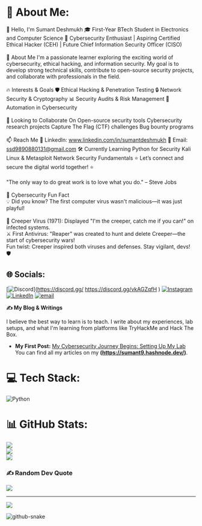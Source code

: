 # 💫 About Me:
👋 Hello, I'm Sumant Deshmukh 🎓 First-Year BTech Student in Electronics and Computer Science 🔐 Cybersecurity Enthusiast | Aspiring Certified Ethical Hacker (CEH) | Future Chief Information Security Officer (CISO)<br><br>🌱 About Me I'm a passionate learner exploring the exciting world of cybersecurity, ethical hacking, and information security. My goal is to develop strong technical skills, contribute to open-source security projects, and collaborate with professionals in the field.<br><br>🔥 Interests & Goals 🛡️ Ethical Hacking & Penetration Testing 🔒 Network Security & Cryptography 📊 Security Audits & Risk Management 🤖 Automation in Cybersecurity<br><br>🚀 Looking to Collaborate On Open-source security tools Cybersecurity research projects Capture The Flag (CTF) challenges Bug bounty programs<br><br>📫 Reach Me 💼 LinkedIn: www.linkedin.com/in/sumantdeshmukh 📧 Email: ssd9890880131@gmail.com 🛠️ Currently Learning Python for Security Kali Linux & Metasploit Network Security Fundamentals ⭐ Let’s connect and secure the digital world together! ⭐<br><br>"The only way to do great work is to love what you do." – Steve Jobs<br><br>🔐 Cybersecurity Fun Fact<br>💡 Did you know? The first computer virus wasn't malicious—it was just playful!<br><br>🦠 Creeper Virus (1971): Displayed "I'm the creeper, catch me if you can!" on infected systems.<br>⚔️ First Antivirus: "Reaper" was created to hunt and delete Creeper—the start of cybersecurity wars!<br>Fun twist: Creeper inspired both viruses and defenses. Stay vigilant, devs! 🛡️


## 🌐 Socials:
[![Discord](https://img.shields.io/badge/Discord-%237289DA.svg?logo=discord&logoColor=white)](https://discord.gg/ https://discord.gg/vkAGZqfH ) [![Instagram](https://img.shields.io/badge/Instagram-%23E4405F.svg?logo=Instagram&logoColor=white)](https://instagram.com/its.sumant3021) [![LinkedIn](https://img.shields.io/badge/LinkedIn-%230077B5.svg?logo=linkedin&logoColor=white)](https://linkedin.com/in/sumantdeshmukh) [![email](https://img.shields.io/badge/Email-D14836?logo=gmail&logoColor=white)](mailto:ssd9890880131@gmail.com) 

**✍️ My Blog & Writings**

I believe the best way to learn is to teach. I write about my experiences, lab setups, and what I'm learning from platforms like TryHackMe and Hack The Box.

* **My First Post:** [My Cybersecurity Journey Begins: Setting Up My Lab](https://sumant9.hashnode.dev/how-i-started-learning-cybersecurity-with-hack-the-box-and-tryhackme)
You can find all my articles on my **(https://sumant9.hashnode.dev/)**.

# 💻 Tech Stack:
![Python](https://img.shields.io/badge/python-3670A0?style=for-the-badge&logo=python&logoColor=ffdd54)
# 📊 GitHub Stats:
![](https://github-readme-stats.vercel.app/api?username=Sd8738&theme=dark&hide_border=false&include_all_commits=true&count_private=true)<br/>
![](https://nirzak-streak-stats.vercel.app/?user=Sd8738&theme=dark&hide_border=false)<br/>
![](https://github-readme-stats.vercel.app/api/top-langs/?username=Sd8738&theme=dark&hide_border=false&include_all_commits=true&count_private=true&layout=compact)

### ✍️ Random Dev Quote
![](https://quotes-github-readme.vercel.app/api?type=horizontal&theme=radical)



---
[![](https://visitcount.itsvg.in/api?id=Sd8738&icon=0&color=0)](https://visitcount.itsvg.in)

<picture>
  <source media="(prefers-color-scheme: dark)" srcset="https://raw.githubusercontent.com/tobiasmeyhoefer/tobiasmeyhoefer/output/github-snake-dark.svg" />
  <source media="(prefers-color-scheme: light)" srcset="https://raw.githubusercontent.com/tobiasmeyhoefer/tobiasmeyhoefer/output/github-snake.svg" />
  <img alt="github-snake" src="https://raw.githubusercontent.com/tobiasmeyhoefer/tobiasmeyhoefer/output/github-snake.svg" />
</picture>
